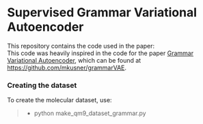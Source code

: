 # Supervised Grammar Variational Autoencoder
This repository contains the code used in the paper: \
This code was heavily inspired in the code for the paper [Grammar Variational Autoencoder](https://arxiv.org/abs/1703.01925), which can be found at https://github.com/mkusner/grammarVAE.

### Creating the dataset
To create the molecular dataset, use:
> * python make_qm9_dataset_grammar.py
